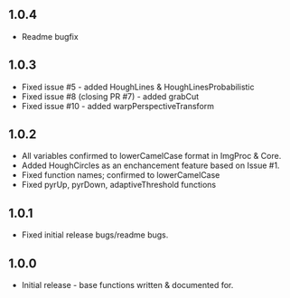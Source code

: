 ## 1.0.4
* Readme bugfix

## 1.0.3

* Fixed issue #5 - added HoughLines & HoughLinesProbabilistic
* Fixed issue #8 (closing PR #7) - added grabCut
* Fixed issue #10 - added warpPerspectiveTransform

## 1.0.2

* All variables confirmed to lowerCamelCase format in ImgProc & Core.
* Added HoughCircles as an enchancement feature based on Issue #1.
* Fixed function names; confirmed to lowerCamelCase
* Fixed pyrUp, pyrDown, adaptiveThreshold functions

## 1.0.1

* Fixed initial release bugs/readme bugs.

## 1.0.0

* Initial release - base functions written & documented for.

